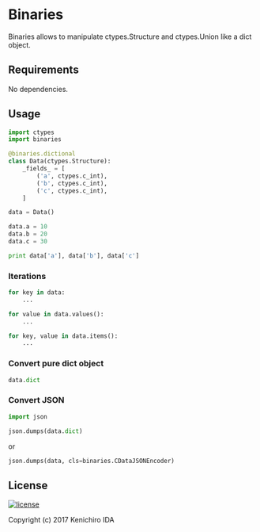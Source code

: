 # Binaries

Binaries allows to manipulate ctypes.Structure and ctypes.Union like a dict object.

## Requirements

No dependencies.

## Usage

```python
import ctypes
import binaries

@binaries.dictional
class Data(ctypes.Structure):
    _fields_ = [
        ('a', ctypes.c_int),
        ('b', ctypes.c_int),
        ('c', ctypes.c_int),
    ]

data = Data()

data.a = 10
data.b = 20
data.c = 30

print data['a'], data['b'], data['c']

```

### Iterations

```python
for key in data:
    ...
```

```python
for value in data.values():
    ...
```

```python
for key, value in data.items():
    ...
```

### Convert pure dict object

```python
data.dict
```

### Convert JSON

```python
import json

json.dumps(data.dict)
```

or

```python
json.dumps(data, cls=binaries.CDataJSONEncoder)
```

## License

[![license](https://img.shields.io/github/license/rinatz/binaries.svg)](https://github.com/rinatz/binaries/blob/master/LICENSE)

Copyright (c) 2017 Kenichiro IDA
